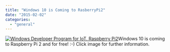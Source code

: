 ```yaml
---
title: "Windows 10 is Coming to RasberryPi2"
date: "2015-02-02"
categories: 
  - "general"
---
```


[![Windows Developer Program for IoT.  Raspberry Pi2](https://www.ramblinggeek.co.uk/wp-content/uploads/2015/02/Win10IoTRpi21.jpg)](http://dev.windows.com/en-us/featured/raspberrypi2support)Windows 10 is coming to Raspberry Pi 2 and for free! :-) Click image for further information.
